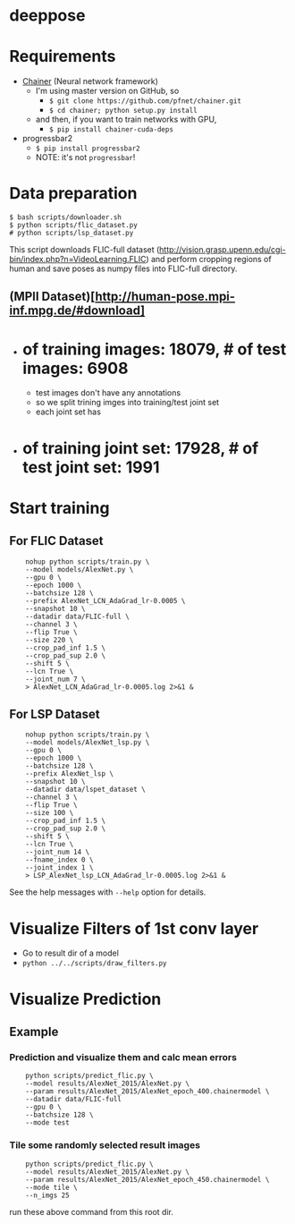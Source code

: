 deeppose
========

# Requirements

- [Chainer](https://github.com/pfnet/chainer) (Neural network framework)
    - I'm using master version on GitHub, so
        - `$ git clone https://github.com/pfnet/chainer.git`
        - `$ cd chainer; python setup.py install`
    - and then, if you want to train networks with GPU,
        - `$ pip install chainer-cuda-deps`
- progressbar2
    - `$ pip install progressbar2`
    - NOTE: it's not `progressbar`!

# Data preparation

    $ bash scripts/downloader.sh
    $ python scripts/flic_dataset.py
    # python scripts/lsp_dataset.py

This script downloads FLIC-full dataset (http://vision.grasp.upenn.edu/cgi-bin/index.php?n=VideoLearning.FLIC) and perform cropping regions of human and save poses as numpy files into FLIC-full directory.

## (MPII Dataset)[http://human-pose.mpi-inf.mpg.de/#download]

- # of training images: 18079, # of test images: 6908
    - test images don't have any annotations
    - so we split trining imges into training/test joint set
    - each joint set has
- # of training joint set: 17928, # of test joint set: 1991

# Start training

## For FLIC Dataset

```
    nohup python scripts/train.py \
    --model models/AlexNet.py \
    --gpu 0 \
    --epoch 1000 \
    --batchsize 128 \
    --prefix AlexNet_LCN_AdaGrad_lr-0.0005 \
    --snapshot 10 \
    --datadir data/FLIC-full \
    --channel 3 \
    --flip True \
    --size 220 \
    --crop_pad_inf 1.5 \
    --crop_pad_sup 2.0 \
    --shift 5 \
    --lcn True \
    --joint_num 7 \
    > AlexNet_LCN_AdaGrad_lr-0.0005.log 2>&1 &
```

## For LSP Dataset

```
    nohup python scripts/train.py \
    --model models/AlexNet_lsp.py \
    --gpu 0 \
    --epoch 1000 \
    --batchsize 128 \
    --prefix AlexNet_lsp \
    --snapshot 10 \
    --datadir data/lspet_dataset \
    --channel 3 \
    --flip True \
    --size 100 \
    --crop_pad_inf 1.5 \
    --crop_pad_sup 2.0 \
    --shift 5 \
    --lcn True \
    --joint_num 14 \
    --fname_index 0 \
    --joint_index 1 \
    > LSP_AlexNet_lsp_LCN_AdaGrad_lr-0.0005.log 2>&1 &
```

See the help messages with `--help` option for details.

# Visualize Filters of 1st conv layer

- Go to result dir of a model
-  `python ../../scripts/draw_filters.py`

# Visualize Prediction

## Example

### Prediction and visualize them and calc mean errors

```
    python scripts/predict_flic.py \
    --model results/AlexNet_2015/AlexNet.py \
    --param results/AlexNet_2015/AlexNet_epoch_400.chainermodel \
    --datadir data/FLIC-full
    --gpu 0 \
    --batchsize 128 \
    --mode test
```

### Tile some randomly selected result images

```
    python scripts/predict_flic.py \
    --model results/AlexNet_2015/AlexNet.py \
    --param results/AlexNet_2015/AlexNet_epoch_450.chainermodel \
    --mode tile \
    --n_imgs 25
```



run these above command from this root dir.
